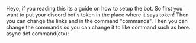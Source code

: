 Heyo, if you reading this its a guide on how to setup the bot. So first you want to put your discord bot's token in the place where it says token! Then you can change the links and in the command "commands". Then you can change the commands so you can change it to like command such as here. async def command(ctx): 
